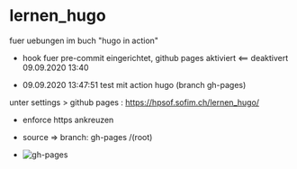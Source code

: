 # lernen_hugo
fuer uebungen im buch "hugo in action"

- hook fuer pre-commit eingerichtet, github pages aktiviert   <== deaktivert 09.09.2020 13:40

-	09.09.2020 13:47:51 test mit action hugo (branch gh-pages)

   unter settings > github pages : https://hpsof.sofim.ch/lernen_hugo/

   * enforce https ankreuzen

   * source => branch: gh-pages /(root)

   * ![gh-pages](https://github.com/hpsof/lernen_hugo/actions)
